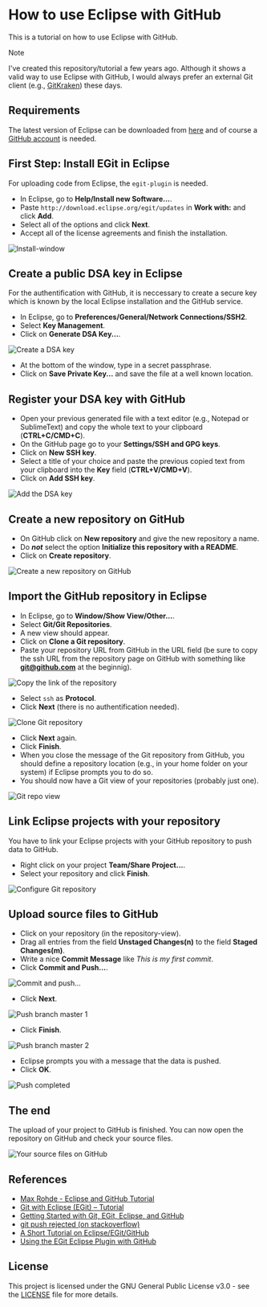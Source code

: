 # How to use Eclipse with GitHub

This is a tutorial on how to use Eclipse with GitHub.

> [!NOTE]  
> I've created this repository/tutorial a few years ago.
> Although it shows a valid way to use Eclipse with GitHub, I would always prefer an external Git client (e.g., [GitKraken](https://www.gitkraken.com/)) these days.


## Requirements

The latest version of Eclipse can be downloaded from [here](https://www.eclipse.org/downloads/) and of course a [GitHub account](https://github.com) is needed.


## First Step: Install EGit in Eclipse

For uploading code from Eclipse, the `egit-plugin` is needed. 
  
* In Eclipse, go to **Help/Install new Software...**.
* Paste `http://download.eclipse.org/egit/updates` in **Work with:** and click **Add**.
* Select all of the options and click **Next**.
* Accept all of the license agreements and finish the installation.

![Install-window](./img/01_install.png)  


## Create a public DSA key in Eclipse

For the authentification with GitHub, it is neccessary to create a secure key which is known by the local Eclipse installation and the GitHub service.  

* In Eclipse, go to **Preferences/General/Network Connections/SSH2**.
* Select **Key Management**.
* Click on **Generate DSA Key...**.

![Create a DSA key](./img/02_create_dsa-key.png)

* At the bottom of the window, type in a secret passphrase.
* Click on **Save Private Key...** and save the file at a well known location.


## Register your DSA key with GitHub

* Open your previous generated file with a text editor (e.g., Notepad or SublimeText) and copy the whole text to your clipboard (**CTRL+C/CMD+C**).
* On the GitHub page go to your **Settings/SSH and GPG keys**.
* Click on **New SSH key**.
* Select a title of your choice and paste the previous copied text from your clipboard into the **Key** field (**CTRL+V/CMD+V**).
* Click on **Add SSH key**.

![Add the DSA key](./img/03_add_ssh-key.png)


## Create a new repository on GitHub

* On GitHub click on **New repository** and give the new repository a name.
* Do ***not*** select the option **Initialize this repository with a README**.
* Click on **Create repository**.

![Create a new repository on GitHub](./img/04_create_repo.png)


## Import the GitHub repository in Eclipse

* In Eclipse, go to **Window/Show View/Other...**.
* Select **Git/Git Repositories**.
* A new view should appear.
* Click on **Clone a Git repository**.
* Paste your repository URL from GitHub in the URL field (be sure to copy the ssh URL from the repository page on GitHub with something like **git@github.com** at the beginnig).

![Copy the link of the repository](./img/05_copy_repo_link.png)  

* Select `ssh` as **Protocol**.
* Click **Next** (there is no authentification needed).

![Clone Git repository](./img/06_source_git_repo.png)  

* Click **Next** again.
* Click **Finish**.
* When you close the message of the Git repository from GitHub, you should define a repository location (e.g., in your home folder on your system) if Eclipse prompts you to do so.
* You should now have a Git view of your repositories (probably just one).

![Git repo view](./img/07_git-repo_view.png)


## Link Eclipse projects with your repository

You have to link your Eclipse projects with your GitHub repository to push data to GitHub.   

* Right click on your project **Team/Share Project...**.
* Select your repository and click **Finish**.

![Configure Git repository](./img/08_share_project.png)


## Upload source files to GitHub

* Click on your repository (in the repository-view).
* Drag all entries from the field **Unstaged Changes(n)** to the field **Staged Changes(m)**.
* Write a nice **Commit Message** like *This is my first commit*.
* Click **Commit and Push...**.

![Commit and push...](./img/09_commit_and_push.png)  

* Click **Next**.

![Push branch master 1](./img/10_push_branch_1.png) 

* Click **Finish**.

![Push branch master 2](./img/11_push_branch_2.png)  

* Eclipse prompts you with a message that the data is pushed.
* Click **OK**.

![Push completed](./img/12_push_completed.png)


## The end

The upload of your project to GitHub is finished.
You can now open the repository on GitHub and check your source files.

![Your source files on GitHub](./img/13_source_on_github.png)


## References

- [Max Rohde - Eclipse and GitHub Tutorial](https://maxrohde.com/2012/05/25/eclipse-and-github-tutorial/)  
- [Git with Eclipse (EGit) – Tutorial](http://www.vogella.com/articles/EGit/article.html)  
- [Getting Started with Git, EGit, Eclipse, and GitHub](http://jeromyanglim.blogspot.co.nz/2010/11/getting-started-with-git-egit-eclipse.html)  
- [git push rejected (on stackoverflow)](http://stackoverflow.com/questions/620253/git-push-rejected)  
- [A Short Tutorial on Eclipse/EGit/GitHub](http://npascut1.wordpress.com/2011/03/10/eclipseandgit/)  
- [Using the EGit Eclipse Plugin with GitHub](http://loianegroner.com/2009/11/tutorial-using-the-egit-eclipse-plugin-with-github/)


## License

This project is licensed under the GNU General Public License v3.0 - see the [LICENSE](LICENSE) file for more details.
